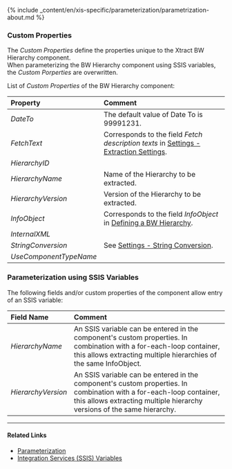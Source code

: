 
{% include _content/en/xis-specific/parameterization/parametrization-about.md  %}

### Custom Properties
The *Custom Properties* define the properties unique to the Xtract BW Hierarchy component. <br>
When parameterizing the BW Hierarchy component using SSIS variables, the *Custom Porperties* are overwritten.

List of *Custom Properties* of the BW Hierarchy component:

|Property|Comment|
|:----|:----|
| *DateTo* | The default value of Date To is 99991231.|
| *FetchText* | Corresponds to the field *Fetch description texts* in [Settings - Extraction Settings](./settings#extraction-settings).|
| *HierarchyID* |  |
| *HierarchyName* | Name of the Hierarchy to be extracted. |
| *HierarchyVersion* | Version of the Hierarchy to be extracted. |
| *InfoObject* | Corresponds to the field *InfoObject* in [Defining a BW Hierarchy](./hierarchy-lookup#defining-a-bw-hierarchy-extraction). |
| *InternalXML* | |
| *StringConversion* | See [Settings - String Conversion](./settings#string-conversion). |
| *UseComponentTypeName* | |

### Parameterization using SSIS Variables
The following fields and/or custom properties of the component allow entry of an SSIS variable:

|Field Name|Comment|
|:----|:----|
| *HierarchyName* | An SSIS variable can be entered in the component's custom properties. In combination with a for-each-loop container, this allows extracting multiple hierarchies of the same InfoObject. |
| *HierarchyVersion* | An SSIS variable can be entered in the component's custom properties. In combination with a for-each-loop container, this allows extracting multiple hierarchy versions of the same hierarchy. |


****
#### Related Links
- [Parameterization](../parameterization) 
- [Integration Services (SSIS) Variables](https://docs.microsoft.com/en-us/sql/integration-services/integration-services-ssis-variables?view=sql-server-ver15)
